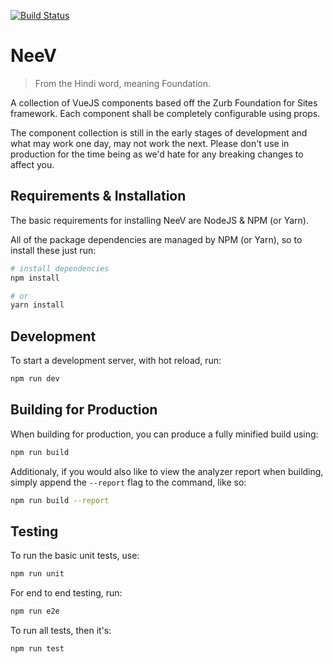 [![Build Status](https://travis-ci.org/codetheorist/NeeV.svg?branch=master)](https://travis-ci.org/codetheorist/NeeV)

# NeeV

> From the Hindi word, meaning Foundation.

A collection of VueJS components based off the Zurb Foundation for Sites framework. Each component shall be completely configurable using props.

The component collection is still in the early stages of development and what may work one day, may not work the next. Please don't use in production for the time being as we'd hate for any breaking changes to affect you.

## Requirements & Installation

The basic requirements for installing NeeV are NodeJS & NPM (or Yarn).

All of the package dependencies are managed by NPM (or Yarn), so to install these just run:
``` bash
# install dependencies
npm install

# or
yarn install
```

## Development

To start a development server, with hot reload, run:

``` bash
npm run dev
```

## Building for Production

When building for production, you can produce a fully minified build using:

``` bash
npm run build
```

Additionaly, if you would also like to view the analyzer report when building, simply append the `--report` flag to the command, like so:

``` bash
npm run build --report
```

## Testing

To run the basic unit tests, use:

``` bash
npm run unit
```

For end to end testing, run:

``` bash
npm run e2e
```

To run all tests, then it's:

``` bash
npm run test
```
